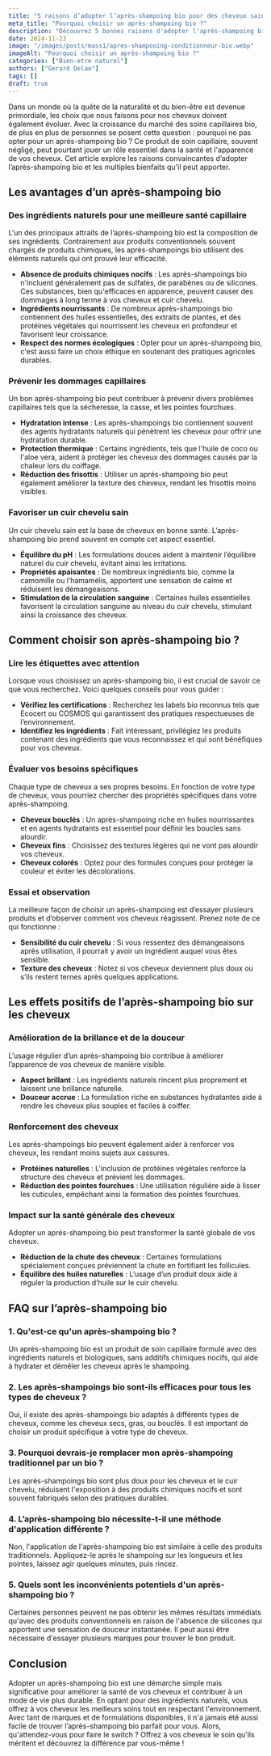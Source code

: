 ```yaml
---
title: "5 raisons d’adopter l’après-shampoing bio pour des cheveux sains"
meta_title: "Pourquoi choisir un après-shampoing bio ?"
description: "Découvrez 5 bonnes raisons d'adopter l'après-shampoing bio pour des cheveux sains et brillants grâce à des ingrédients naturels."
date: 2024-11-23
image: "/images/posts/mass1/apres-shampooing-conditionneur-bio.webp"
imageAlt: "Pourquoi choisir un après-shampoing bio ?"
categories: ["Bien-etre naturel"]
authors: ["Gerard Delao"]
tags: []
draft: true
---
```


Dans un monde où la quête de la naturalité et du bien-être est devenue primordiale, les choix que nous faisons pour nos cheveux doivent également évoluer. Avec la croissance du marché des soins capillaires bio, de plus en plus de personnes se posent cette question : pourquoi ne pas opter pour un après-shampoing bio ? Ce produit de soin capillaire, souvent négligé, peut pourtant jouer un rôle essentiel dans la santé et l'apparence de vos cheveux. Cet article explore les raisons convaincantes d’adopter l’après-shampoing bio et les multiples bienfaits qu'il peut apporter.

## Les avantages d’un après-shampoing bio

### Des ingrédients naturels pour une meilleure santé capillaire

L'un des principaux attraits de l’après-shampoing bio est la composition de ses ingrédients. Contrairement aux produits conventionnels souvent chargés de produits chimiques, les après-shampoings bio utilisent des éléments naturels qui ont prouvé leur efficacité.

- **Absence de produits chimiques nocifs** : Les après-shampoings bio n'incluent généralement pas de sulfates, de parabènes ou de silicones. Ces substances, bien qu'efficaces en apparence, peuvent causer des dommages à long terme à vos cheveux et cuir chevelu.
- **Ingrédients nourrissants** : De nombreux après-shampoings bio contiennent des huiles essentielles, des extraits de plantes, et des protéines végétales qui nourrissent les cheveux en profondeur et favorisent leur croissance.
- **Respect des normes écologiques** : Opter pour un après-shampoing bio, c'est aussi faire un choix éthique en soutenant des pratiques agricoles durables.

### Prévenir les dommages capillaires

Un bon après-shampoing bio peut contribuer à prévenir divers problèmes capillaires tels que la sécheresse, la casse, et les pointes fourchues.

- **Hydratation intense** : Les après-shampoings bio contiennent souvent des agents hydratants naturels qui pénètrent les cheveux pour offrir une hydratation durable.
- **Protection thermique** : Certains ingrédients, tels que l'huile de coco ou l'aloe vera, aident à protéger les cheveux des dommages causés par la chaleur lors du coiffage.
- **Réduction des frisottis** : Utiliser un après-shampoing bio peut également améliorer la texture des cheveux, rendant les frisottis moins visibles.

### Favoriser un cuir chevelu sain

Un cuir chevelu sain est la base de cheveux en bonne santé. L’après-shampoing bio prend souvent en compte cet aspect essentiel.

- **Équilibre du pH** : Les formulations douces aident à maintenir l’équilibre naturel du cuir chevelu, évitant ainsi les irritations.
- **Propriétés apaisantes** : De nombreux ingrédients bio, comme la camomille ou l’hamamélis, apportent une sensation de calme et réduisent les démangeaisons.
- **Stimulation de la circulation sanguine** : Certaines huiles essentielles favorisent la circulation sanguine au niveau du cuir chevelu, stimulant ainsi la croissance des cheveux.

## Comment choisir son après-shampoing bio ?

### Lire les étiquettes avec attention

Lorsque vous choisissez un après-shampoing bio, il est crucial de savoir ce que vous recherchez. Voici quelques conseils pour vous guider :

- **Vérifiez les certifications** : Recherchez les labels bio reconnus tels que Ecocert ou COSMOS qui garantissent des pratiques respectueuses de l’environnement.
- **Identifiez les ingrédients** : Fait intéressant, privilégiez les produits contenant des ingrédients que vous reconnaissez et qui sont bénéfiques pour vos cheveux.

### Évaluer vos besoins spécifiques

Chaque type de cheveux a ses propres besoins. En fonction de votre type de cheveux, vous pourriez chercher des propriétés spécifiques dans votre après-shampoing.

- **Cheveux bouclés** : Un après-shampoing riche en huiles nourrissantes et en agents hydratants est essentiel pour définir les boucles sans alourdir.
- **Cheveux fins** : Choisissez des textures légères qui ne vont pas alourdir vos cheveux.
- **Cheveux colorés** : Optez pour des formules conçues pour protéger la couleur et éviter les décolorations.

### Essai et observation

La meilleure façon de choisir un après-shampoing est d’essayer plusieurs produits et d’observer comment vos cheveux réagissent. Prenez note de ce qui fonctionne :

- **Sensibilité du cuir chevelu** : Si vous ressentez des démangeaisons après utilisation, il pourrait y avoir un ingrédient auquel vous êtes sensible.
- **Texture des cheveux** : Notez si vos cheveux deviennent plus doux ou s’ils restent ternes après quelques applications.

## Les effets positifs de l’après-shampoing bio sur les cheveux

### Amélioration de la brillance et de la douceur

L’usage régulier d’un après-shampoing bio contribue à améliorer l’apparence de vos cheveux de manière visible.

- **Aspect brillant** : Les ingrédients naturels rincent plus proprement et laissent une brillance naturelle.
- **Douceur accrue** : La formulation riche en substances hydratantes aide à rendre les cheveux plus souples et faciles à coiffer.

### Renforcement des cheveux

Les après-shampoings bio peuvent également aider à renforcer vos cheveux, les rendant moins sujets aux cassures.

- **Protéines naturelles** : L'inclusion de protéines végétales renforce la structure des cheveux et prévient les dommages.
- **Réduction des pointes fourchues** : Une utilisation régulière aide à lisser les cuticules, empêchant ainsi la formation des pointes fourchues.

### Impact sur la santé générale des cheveux

Adopter un après-shampoing bio peut transformer la santé globale de vos cheveux.

- **Réduction de la chute des cheveux** : Certaines formulations spécialement conçues préviennent la chute en fortifiant les follicules.
- **Équilibre des huiles naturelles** : L’usage d’un produit doux aide à réguler la production d’huile sur le cuir chevelu.

## FAQ sur l’après-shampoing bio

### 1. Qu'est-ce qu'un après-shampoing bio ?

Un après-shampoing bio est un produit de soin capillaire formulé avec des ingrédients naturels et biologiques, sans additifs chimiques nocifs, qui aide à hydrater et démêler les cheveux après le shampoing.

### 2. Les après-shampoings bio sont-ils efficaces pour tous les types de cheveux ?

Oui, il existe des après-shampoings bio adaptés à différents types de cheveux, comme les cheveux secs, gras, ou bouclés. Il est important de choisir un produit spécifique à votre type de cheveux.

### 3. Pourquoi devrais-je remplacer mon après-shampoing traditionnel par un bio ?

Les après-shampoings bio sont plus doux pour les cheveux et le cuir chevelu, réduisent l'exposition à des produits chimiques nocifs et sont souvent fabriqués selon des pratiques durables.

### 4. L’après-shampoing bio nécessite-t-il une méthode d'application différente ?

Non, l'application de l'après-shampoing bio est similaire à celle des produits traditionnels. Appliquez-le après le shampoing sur les longueurs et les pointes, laissez agir quelques minutes, puis rincez.

### 5. Quels sont les inconvénients potentiels d'un après-shampoing bio ?

Certaines personnes peuvent ne pas obtenir les mêmes résultats immédiats qu'avec des produits conventionnels en raison de l'absence de silicones qui apportent une sensation de douceur instantanée. Il peut aussi être nécessaire d'essayer plusieurs marques pour trouver le bon produit.

## Conclusion

Adopter un après-shampoing bio est une démarche simple mais significative pour améliorer la santé de vos cheveux et contribuer à un mode de vie plus durable. En optant pour des ingrédients naturels, vous offrez à vos cheveux les meilleurs soins tout en respectant l'environnement. Avec tant de marques et de formulations disponibles, il n'a jamais été aussi facile de trouver l’après-shampoing bio parfait pour vous. Alors, qu'attendez-vous pour faire le switch ? Offrez à vos cheveux le soin qu'ils méritent et découvrez la différence par vous-même !

